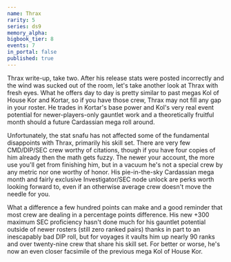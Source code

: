 ```yaml
---
name: Thrax
rarity: 5
series: ds9
memory_alpha:
bigbook_tier: 8
events: 7
in_portal: false
published: true
---
```


Thrax write-up, take two. After his release stats were posted incorrectly and the wind was sucked out of the room, let's take another look at Thrax with fresh eyes. What he offers day to day is pretty similar to past megas Kol of House Kor and Kortar, so if you have those crew, Thrax may not fill any gap in your roster. He trades in Kortar's base power and Kol's very real event potential for newer-players-only gauntlet work and a theoretically fruitful month should a future Cardassian mega roll around.

Unfortunately, the stat snafu has not affected some of the fundamental disappoints with Thrax, primarily his skill set. There are very few CMD/DIP/SEC crew worthy of citations, though if you have four copies of him already then the math gets fuzzy. The newer your account, the more use you'll get from finishing him, but in a vacuum he's not a special crew by any metric nor one worthy of honor. His pie-in-the-sky Cardassian mega month and fairly exclusive Investigator/SEC node unlock are perks worth looking forward to, even if an otherwise average crew doesn't move the needle for you.

What a difference a few hundred points can make and a good reminder that most crew are dealing in a percentage points difference. His new +300 maximum SEC proficiency hasn't done much for his gauntlet potential outside of newer rosters (still zero ranked pairs) thanks in part to an inescapably bad DIP roll, but for voyages it vaults him up nearly 90 ranks and over twenty-nine crew that share his skill set. For better or worse, he's now an even closer facsimile of the previous mega Kol of House Kor.
